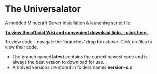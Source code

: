 # The Universalator

A modded Minecraft Server installation & launching script file.  

<ins>**[To view the official Wiki and convenient download links - click here.](https://github.com/nanonestor/universalator/wiki)**</ins>  


To view code - navigate the 'branches' drop box above.  Click on files to view their code.
* The branch named **latest** contains the current newest code and is always the best version to download for use.  
* Archived versions are stored in folders named **version-x.x**  
